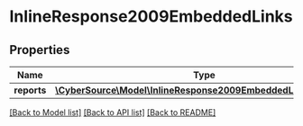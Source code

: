 # InlineResponse2009EmbeddedLinks

## Properties
Name | Type | Description | Notes
------------ | ------------- | ------------- | -------------
**reports** | [**\CyberSource\Model\InlineResponse2009EmbeddedLinksReports[]**](InlineResponse2009EmbeddedLinksReports.md) |  | [optional] 

[[Back to Model list]](../README.md#documentation-for-models) [[Back to API list]](../README.md#documentation-for-api-endpoints) [[Back to README]](../README.md)


